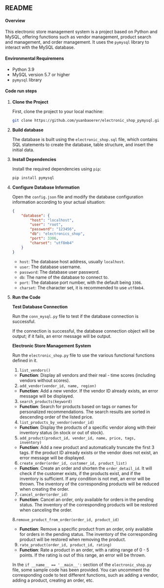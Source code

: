 ## README

#### **Overview**

This electronic store management system is a project based on Python and MySQL, offering functions such as vendor management, product search and management, and order management. It uses the `pymysql` library to interact with the MySQL database.

#### Environmental Requiremens

- Python 3.9
- MySQL version 5.7 or higher
- `pymysql` library

#### Code run steps

1. **Clone the Project**

   First, clone the project to your local machine:

   ```bash
   git clone https://github.com/yuanbaoerer/electronic_shop_pymysql.git
   ```

2. **Build database**

   The database is built using the `electronic_shop.sql` file, which contains SQL statements to create the database, table structure, and insert the initial data.

3. **Install Dependencies**

   Install the required dependencies using `pip`:

   ```bash
   pip install pymysql
   ```

4. **Configure Database Information**

   Open the `config.json` file and modify the database configuration information according to your actual situation:

   ```json
   {
       "database": {
           "host": "localhost",
           "user": "root",
           "password": "123456",
           "db": "electronics_shop",
           "port": 3306,
           "charset": "utf8mb4"
       }
   }
   ```

   - `host`: The database host address, usually `localhost`.
   - `user`: The database username.
   - `password`: The database user password.
   - `db`: The name of the database to connect to.
   - `port`: The database port number, with the default being `3306`.
   - `charset`: The character set, it is recommended to use `utf8mb4`.

5. **Run the Code**

   **Test Database Connection**

   Run the `conn_mysql.py` file to test if the database connection is successful.

   If the connection is successful, the database connection object will be output; if it fails, an error message will be output.

   **Electronic Store Management System**

   Run the `electronic_shop.py` file to use the various functional functions defined in it.

   1. `list_vendors()`

   - **Function**: Display all vendors and their real - time scores (including vendors without scores).

   2. `add_vendor(vendor_id, name, region)`

   - **Function**: Add a new vendor. If the vendor ID already exists, an error message will be displayed.

   3. `search_products(keyword)`

   - **Function**: Search for products based on tags or names for personalized recommendations. The search results are sorted in descending order of the listed price.

   4. `list_products_by_vendor(vendor_id)`

   - **Function**: Display the products of a specific vendor along with their inventory status (in stock or out of stock).

   5. `add_product(product_id, vendor_id, name, price, tags, inventory)`

   - **Function**: Add a new product and automatically truncate the first 3 tags. If the product ID already exists or the vendor does not exist, an error message will be displayed.

   6. `create_order(order_id, customer_id, product_list)`

   - **Function**: Create an order and shorten the `order_detail_id`. It will check if the customer exists, if the products exist, and if the inventory is sufficient. If any condition is not met, an error will be thrown. The inventory of the corresponding products will be reduced when creating the order.

   7. `cancel_order(order_id)`

   - **Function**: Cancel an order, only available for orders in the pending status. The inventory of the corresponding products will be restored when canceling the order.

   8.`remove_product_from_order(order_id, product_id)`

   - **Function**: Remove a specific product from an order, only available for orders in the pending status. The inventory of the corresponding product will be restored when removing the product.

   9. `rate_product(order_id, product_id, rating)`

   - **Function**: Rate a product in an order, with a rating range of 0 - 5 points. If the rating is out of this range, an error will be thrown.

   In the `if __name__ == '__main__':` section of the `electronic_shop.py` file, some sample code has been provided. You can uncomment the corresponding code to test different functions, such as adding a vendor, adding a product, creating an order, etc.

